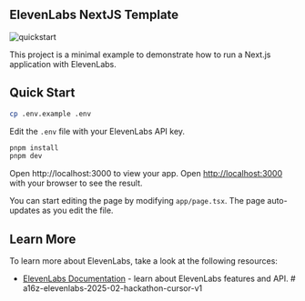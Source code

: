## ElevenLabs NextJS Template

![quickstart](https://github.com/user-attachments/assets/e3b585b4-8cf8-4775-adce-33ef9a55b0ba)

This project is a minimal example to demonstrate how to run a Next.js application with ElevenLabs.

## Quick Start

```bash
cp .env.example .env
```

Edit the `.env` file with your ElevenLabs API key.

```bash
pnpm install
pnpm dev
```

Open http://localhost:3000 to view your app.
Open [http://localhost:3000](http://localhost:3000) with your browser to see the result.

You can start editing the page by modifying `app/page.tsx`. The page auto-updates as you edit the file.

## Learn More

To learn more about ElevenLabs, take a look at the following resources:

- [ElevenLabs Documentation](https://elevenlabs.io/docs) - learn about ElevenLabs features and API.
#   a 1 6 z - e l e v e n l a b s - 2 0 2 5 - 0 2 - h a c k a t h o n - c u r s o r - v 1  
 